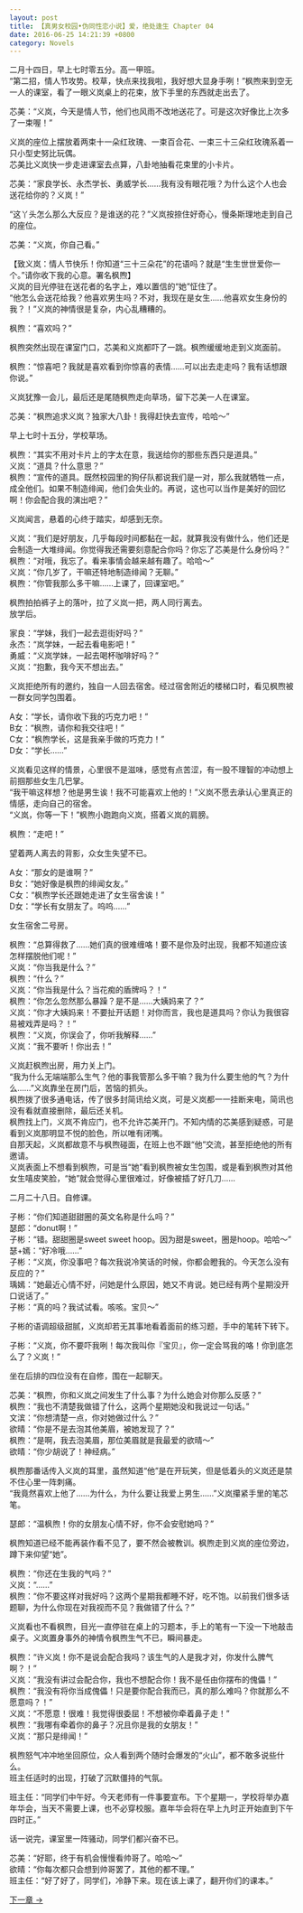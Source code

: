 ```yaml
---
layout: post
title: 【真男女校园•伪同性恋小说】爱，绝处逢生 Chapter 04
date: 2016-06-25 14:21:39 +0800
category: Novels
---
```

二月十四日，早上七时零五分。高一甲班。<br>
“第二招，情人节攻势。校草，快点来找我啦，我好想大显身手咧！”枫煦来到空无一人的课室，看了一眼义岚桌上的花束，放下手里的东西就走出去了。

芯美：“义岚，今天是情人节，他们也风雨不改地送花了。可是这次好像比上次多了一束喔！”

义岚的座位上摆放着两束十一朵红玫瑰、一束百合花、一束三十三朵红玫瑰系着一只小型史努比玩偶。<br>
芯美比义岚快一步走进课室去点算，八卦地抽看花束里的小卡片。

芯美：“家良学长、永杰学长、勇威学长……我有没有眼花哦？为什么这个人也会送花给你的？义岚！”

“这丫头怎么那么大反应？是谁送的花？”义岚按捺住好奇心，慢条斯理地走到自己的座位。

芯美：“义岚，你自己看。”

【致义岚：情人节快乐！你知道“三十三朵花”的花语吗？就是“生生世世爱你一个。”请你收下我的心意。署名枫煦】<br>
义岚的目光停驻在送花者的名字上，难以置信的“她”怔住了。<br>
“他怎么会送花给我？他喜欢男生吗？不对，我现在是女生……他喜欢女生身份的我？！”义岚的神情很是复杂，内心乱糟糟的。

枫煦：“喜欢吗？”

枫煦突然出现在课室门口，芯美和义岚都吓了一跳。枫煦缓缓地走到义岚面前。

枫煦：“惊喜吧？我就是喜欢看到你惊喜的表情……可以出去走走吗？我有话想跟你说。”

义岚犹豫一会儿，最后还是尾随枫煦走向草场，留下芯美一人在课室。

芯美：“枫煦追求义岚？独家大八卦！我得赶快去宣传，哈哈～”

早上七时十五分，学校草场。

枫煦：“其实不用对卡片上的字太在意，我送给你的那些东西只是道具。”<br>
义岚：“道具？什么意思？”<br>
枫煦：“宣传的道具。既然校园里的狗仔队都说我们是一对，那么我就牺牲一点，成全他们。如果不制造绯闻，他们会失业的。再说，这也可以当作是美好的回忆啊！你会配合我的演出吧？”

义岚闻言，悬着的心终于踏实，却感到无奈。

义岚：“我们是好朋友，几乎每段时间都黏在一起，就算我没有做什么，他们还是会制造一大堆绯闻。你觉得我还需要刻意配合你吗？你忘了芯美是什么身份吗？”<br>
枫煦：“对哦，我忘了。看来事情会越来越有趣了。哈哈～”<br>
义岚：“你几岁了，干嘛还特地制造绯闻？无聊。”<br>
枫煦：“你管我那么多干嘛……上课了，回课室吧。”

枫煦拍拍裤子上的落叶，拉了义岚一把，两人同行离去。<br>
放学后。

家良：“学妹，我们一起去逛街好吗？”<br>
永杰：“岚学妹，一起去看电影吧！”<br>
勇威：“义岚学妹，一起去喝杯咖啡好吗？”<br>
义岚：“抱歉，我今天不想出去。”

义岚拒绝所有的邀约，独自一人回去宿舍。经过宿舍附近的楼梯口时，看见枫煦被一群女同学包围着。

A女：“学长，请你收下我的巧克力吧！”<br>
B女：“枫煦，请你和我交往吧！”<br>
C女：“枫煦学长，这是我亲手做的巧克力！”<br>
D女：“学长……”

义岚看见这样的情景，心里很不是滋味，感觉有点苦涩，有一股不理智的冲动想上前掴那些女生几巴掌。<br>
“我干嘛这样想？他是男生诶！我不可能喜欢上他的！”义岚不愿去承认心里真正的情感，走向自己的宿舍。<br>
“义岚，你等一下！”枫煦小跑跑向义岚，搭着义岚的肩膀。

枫煦：“走吧！”

望着两人离去的背影，众女生失望不已。

A女：“那女的是谁啊？”<br>
B女：“她好像是枫煦的绯闻女友。”<br>
C女：“枫煦学长还跟她走进了女生宿舍诶！”<br>
D女：“学长有女朋友了。呜呜……”

女生宿舍二号房。

枫煦：“总算得救了……她们真的很难缠咯！要不是你及时出现，我都不知道应该怎样摆脱他们呢！”<br>
义岚：“你当我是什么？”<br>
枫煦：“什么？”<br>
义岚：“你当我是什么？当花痴的盾牌吗？！”<br>
枫煦：“你怎么忽然那么暴躁？是不是……大姨妈来了？”<br>
义岚：“你才大姨妈来！不要扯开话题！对你而言，我也是道具吗？你认为我很容易被戏弄是吗？！”<br>
枫煦：“义岚，你误会了，你听我解释……”<br>
义岚：“我不要听！你出去！”

义岚赶枫煦出房，用力关上门。<br>
“我为什么无端端那么生气？他的事我管那么多干嘛？我为什么要生他的气？为什么……”义岚靠坐在房门后，苦恼的抓头。<br>
枫煦拨了很多通电话，传了很多封简讯给义岚，可是义岚都一一挂断来电，简讯也没有看就直接删除，最后还关机。<br>
枫煦找上门，义岚不肯应门，也不允许芯美开门。不知内情的芯美感到疑惑，可是看到义岚那明显不悦的脸色，所以唯有闭嘴。<br>
自那天起，义岚都故意不与枫煦碰面，在班上也不跟“他”交流，甚至拒绝他的所有邀请。<br>
义岚表面上不想看到枫煦，可是当“她”看到枫煦被女生包围，或是看到枫煦对其他女生嘻皮笑脸，“她”就会觉得心里很难过，好像被插了好几刀……

二月二十八日。自修课。

子彬：“你们知道甜甜圈的英文名称是什么吗？”<br>
瑟郎：“donut啊！”<br>
子彬：“错。甜甜圈是sweet sweet hoop。因为甜是sweet，圈是hoop。哈哈～”<br>
瑟+嫣：“好冷哦……”<br>
子彬：“义岚，你没事吧？每次我说冷笑话的时候，你都会瞪我的。今天怎么没有反应的？”<br>
瑀嫣：“她最近心情不好，问她是什么原因，她又不肯说。她已经有两个星期没开口说话了。”<br>
子彬：“真的吗？我试试看。咳咳。宝贝～”

子彬的语调超级甜腻，义岚却若无其事地看着面前的练习题，手中的笔转下转下。

子彬：“义岚，你不要吓我咧！每次我叫你『宝贝』，你一定会骂我的咯！你到底怎么了？义岚！”

坐在后排的四位没有在自修，围在一起聊天。

芯美：“枫煦，你和义岚之间发生了什么事？为什么她会对你那么反感？”<br>
枫煦：“我也不清楚我做错了什么，这两个星期她没和我说过一句话。”<br>
文滨：“你想清楚一点，你对她做过什么？”<br>
欲晴：“你是不是去泡其他美眉，被她发现了？”<br>
枫煦：“是啊，我去泡美眉，那位美眉就是我最爱的欲晴～”<br>
欲晴：“你少胡说了！神经病。”

枫煦那番话传入义岚的耳里，虽然知道“他”是在开玩笑，但是低着头的义岚还是禁不住心里一阵刺痛。<br>
“我竟然喜欢上他了……为什么，为什么要让我爱上男生……”义岚攥紧手里的笔芯笔。

瑟郎：“温枫煦！你的女朋友心情不好，你不会安慰她吗？”

枫煦知道已经不能再装作看不见了，要不然会被教训。枫煦走到义岚的座位旁边，蹲下来仰望“她”。

枫煦：“你还在生我的气吗？”<br>
义岚：“……”<br>
枫煦：“你不要这样对我好吗？这两个星期我都睡不好，吃不饱。以前我们很多话题聊，为什么你现在对我视而不见？我做错了什么？”

义岚看也不看枫煦，目光一直停驻在桌上的习题本，手上的笔有一下没一下地敲击桌子。义岚置身事外的神情令枫煦生气不已，瞬间暴走。

枫煦：“许义岚！你不是说会配合我吗？该生气的人是我才对，你发什么脾气啊？！”<br>
义岚：“我没有讲过会配合你，我也不想配合你！我不是任由你摆布的傀儡！”<br>
枫煦：“我没有将你当成傀儡！只是要你配合我而已，真的那么难吗？你就那么不愿意吗？！”<br>
义岚：“不愿意！很难！我觉得很委屈！不想被你牵着鼻子走！”<br>
枫煦：“我哪有牵着你的鼻子？况且你是我的女朋友！”<br>
义岚：“那只是绯闻！”

枫煦怒气冲冲地坐回原位，众人看到两个随时会爆发的“火山”，都不敢多说些什么。<br>
班主任适时的出现，打破了沉默僵持的气氛。

班主任：“同学们中午好。今天老师有一件事要宣布。下个星期一，学校将举办嘉年华会，当天不需要上课，也不必穿校服。嘉年华会将在早上九时正开始直到下午四时正。”

话一说完，课室里一阵骚动，同学们都兴奋不已。

芯美：“好耶，终于有机会慢慢看帅哥了。哈哈～”<br>
欲晴：“你每次都只会想到帅哥罢了，其他的都不理。”<br>
班主任：“好了好了，同学们，冷静下来。现在该上课了，翻开你们的课本。”

[下一章 →](/novels/2016/06/25/love-resurrected-05.html)